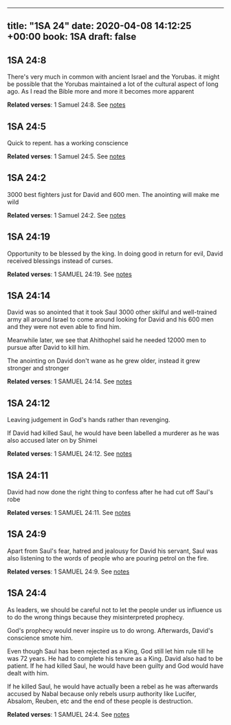 
---
title: "1SA 24"
date: 2020-04-08 14:12:25 +00:00
book: 1SA
draft: false
---

## 1SA 24:8

There's very much in common with ancient Israel and the Yorubas. it might be possible that the Yorubas maintained a lot of the cultural aspect of long ago. As I read the Bible more and more it becomes more apparent

**Related verses**: 1 Samuel 24:8. See [notes](https://my.bible.com/notes/3403251098172777285)


## 1SA 24:5

Quick to repent. has a working conscience

**Related verses**: 1 Samuel 24:5. See [notes](https://my.bible.com/notes/3403221956609958183)


## 1SA 24:2

3000 best fighters just for David and 600 men. The  anointing will make me wild

**Related verses**: 1 Samuel 24:2. See [notes](https://my.bible.com/notes/3403213261389946985)


## 1SA 24:19

Opportunity to be blessed by the king. In doing good in return for evil, David received blessings instead of curses.

**Related verses**: 1 SAMUEL 24:19. See [notes](https://my.bible.com/notes/2636244380092719232)


## 1SA 24:14

David was so anointed that it took Saul 3000 other skilful and well-trained army all around Israel to come around looking for David and his 600 men and they were not even able to find him.

Meanwhile later, we see that Ahithophel said he needed 12000 men to pursue after David to kill him.

The anointing on David don't wane as he grew older, instead it grew stronger and stronger

**Related verses**: 1 SAMUEL 24:14. See [notes](https://my.bible.com/notes/2636243490740887677)


## 1SA 24:12

Leaving judgement in God's hands rather than revenging. 

If David had killed Saul, he would have been labelled a murderer as he was also accused later on by Shimei

**Related verses**: 1 SAMUEL 24:12. See [notes](https://my.bible.com/notes/2636240875651063931)


## 1SA 24:11

David had now done the right thing to confess after he had cut off Saul's robe

**Related verses**: 1 SAMUEL 24:11. See [notes](https://my.bible.com/notes/2636240170404012153)


## 1SA 24:9

Apart from Saul's fear, hatred and jealousy for David his servant, Saul was also listening to the words of people who are pouring petrol on the fire.

**Related verses**: 1 SAMUEL 24:9. See [notes](https://my.bible.com/notes/2636239161942335607)


## 1SA 24:4

As leaders, we should be careful not to let the people under us influence us to do the wrong things because they misinterpreted prophecy.

God's prophecy would never inspire us to do wrong. Afterwards, David's conscience smote him.

Even though Saul has been rejected as a King, God still let him rule till he was 72 years. He had to complete his tenure as a King. David also had to be patient. If he had killed Saul, he would have been guilty and God would have dealt with him.

If he killed Saul, he would have actually been a rebel as he was afterwards accused by Nabal because only rebels usurp authority like Lucifer, Absalom, Reuben, etc and the end of these people is destruction.

**Related verses**: 1 SAMUEL 24:4. See [notes](https://my.bible.com/notes/2636237845409030261)

